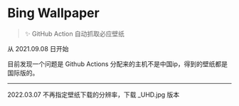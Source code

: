 # Bing Wallpaper

> :sparkles: GitHub Action 自动抓取必应壁纸

从 2021.09.08 日开始

目前发现一个问题是 Github Actions 分配来的主机不是中国ip，得到的壁纸都是国际版的。


---
2022.03.07
不再指定壁纸下载的分辨率，下载 _UHD.jpg 版本
